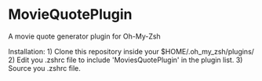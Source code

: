 # MovieQuotePlugin
A movie quote generator plugin for Oh-My-Zsh

Installation:
    1) Clone this repository inside your $HOME/.oh_my_zsh/plugins/
    2) Edit you .zshrc file to include 'MoviesQuotePlugin' in the plugin list.
    3) Source you .zshrc file.
